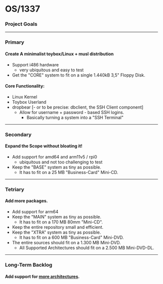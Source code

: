 # OS/1337
### Project Goals

---
### Primary
#### Create A minimalist toybox/Linux + musl distribution
- Support i486 hardware 
  - very ubiquitous and easy to test
- Get the "CORE" system to fit on a single 1.440kB 3,5" Floppy Disk.
#### Core Functionality:
- Linux Kernel
- Toybox Userland
- dropbear [- or to be precise: dbclient, the SSH Client component]
  - Allow for username + password - based SSH logins.
    - Basically turning a system into a "SSH Terminal"

---
### Secondary
#### Expand the Scope without bloating it!
- Add support for amd64 and arm11v5 / rpi0
  - ubiquitous and not too challenging to test
- Keep the "BASE" system as tiny as possible.
  - It has to fit on a 25 MB "Business-Card" Mini-CD.
---
### Tetriary
#### Add more packages.
- Add support for arm64
- Keep the "MAIN" system as tiny as possible.
  - It has to fit on a 170 MB 80mm "Mini-CD".
- Keep the entire repository small and efficient.
- Keep the "XTRA" system as tiny as possible.
  - It has to fit on a 600 MB "Business-Card" Mini-DVD.
- The entire sources should fit on a 1.300 MB Mini-DVD.
  - All Supported Architectures should fit on a 2.500 MB Mini-DVD-DL.
---
### Long-Term Backlog
#### Add support for [more architectures](./ideas/architectures.tsv).
